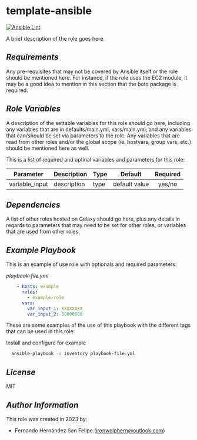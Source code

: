 # **template-ansible**

[![Ansible Lint](https://github.com/ironwolphern/template-ansible/actions/workflows/ansible-lint.yml/badge.svg?event=pull_request)](https://github.com/ironwolphern/template-ansible/actions/workflows/ansible-lint.yml)

A brief description of the role goes here.

## *Requirements*

Any pre-requisites that may not be covered by Ansible itself or the role should be mentioned here. For instance, if the role uses the EC2 module, it may be a good idea to mention in this section that the boto package is required.

## *Role Variables*

A description of the settable variables for this role should go here, including any variables that are in defaults/main.yml, vars/main.yml, and any variables that can/should be set via parameters to the role. Any variables that are read from other roles and/or the global scope (ie. hostvars, group vars, etc.) should be mentioned here as well.

This is a list of required and optinal variables and parameters for this role:

| **Parameter**                  | **Description**            | **Type** |     **Default**     |**Required**|
|--------------------------------|----------------------------|----------|:-------------------:|:----------:|
| variable_input        | description             |  type  | default value          |     yes/no     |

## *Dependencies*

A list of other roles hosted on Galaxy should go here, plus any details in regards to parameters that may need to be set for other roles, or variables that are used from other roles.

## *Example Playbook*

This is an example of use role with optionals and required parameters:

*playbook-file.yml*
```yaml
    - hosts: example
      roles:
        - example-role
      vars:
        var_input_1: XXXXXXXX
        var_input_2: 00000000
```

These are some examples of the use of this playbook with the different tags that can be used in this role:

Install and configure for example
```bash
  ansible-playbook -i inventory playbook-file.yml
```
## *License*

MIT

## *Author Information*

This role was created in 2023 by:

- Fernando Hernández San Felipe (ironwolphern@outlook.com)

